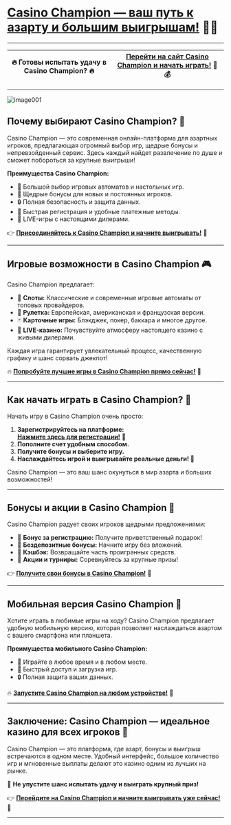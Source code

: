 # [Casino Champion — ваш путь к азарту и большим выигрышам!](https://champcasino.ink/pobeda/doa-hats?p80412p305331p112c) 🎰💎  

---

| **🔥 Готовы испытать удачу в Casino Champion? 🔥** | [**Перейти на сайт Casino Champion и начать играть!**](https://champcasino.ink/pobeda/doa-hats?p80412p305331p112c) 🎲💰 |
|:-------------------------------------------------:|:--------------------------------------------------------------------------:|

---
![image001](https://github.com/user-attachments/assets/8cdf8682-360d-4480-95fb-4c29fec9fe87)

## **Почему выбирают Casino Champion? 🎯**  
Casino Champion — это современная онлайн-платформа для азартных игроков, предлагающая огромный выбор игр, щедрые бонусы и непревзойденный сервис. Здесь каждый найдет развлечение по душе и сможет побороться за крупные выигрыши!  

**Преимущества Casino Champion:**  
- 🎰 Большой выбор игровых автоматов и настольных игр.  
- 🎁 Щедрые бонусы для новых и постоянных игроков.  
- 🔒 Полная безопасность и защита данных.  
- 🚀 Быстрая регистрация и удобные платежные методы.  
- 🎲 LIVE-игры с настоящими дилерами.  

👉 [**Присоединяйтесь к Casino Champion и начните выигрывать!**](https://champcasino.ink/pobeda/doa-hats?p80412p305331p112c) 🎰  

---

## **Игровые возможности в Casino Champion 🎮**  
Casino Champion предлагает:  
- 🎰 **Слоты:** Классические и современные игровые автоматы от топовых провайдеров.  
- 🎲 **Рулетка:** Европейская, американская и французская версии.  
- 🃏 **Карточные игры:** Блэкджек, покер, баккара и многое другое.  
- 🎥 **LIVE-казино:** Почувствуйте атмосферу настоящего казино с живыми дилерами.  

Каждая игра гарантирует увлекательный процесс, качественную графику и шанс сорвать джекпот!  

🔥 [**Попробуйте лучшие игры в Casino Champion прямо сейчас!**](https://champcasino.ink/pobeda/doa-hats?p80412p305331p112c) 🎲  

---

## **Как начать играть в Casino Champion? 🔑**  
Начать игру в Casino Champion очень просто:  

1. **Зарегистрируйтесь на платформе:**  
   [**Нажмите здесь для регистрации!**](https://champcasino.ink/pobeda/doa-hats?p80412p305331p112c) 🚀  
2. **Пополните счет удобным способом.**  
3. **Получите бонусы и выберите игру.**  
4. **Наслаждайтесь игрой и выигрывайте реальные деньги! 🎉**  

Casino Champion — это ваш шанс окунуться в мир азарта и больших возможностей!  

---

## **Бонусы и акции в Casino Champion 🎁**  
Casino Champion радует своих игроков щедрыми предложениями:  
- 💎 **Бонус за регистрацию:** Получите приветственный подарок!  
- 🎁 **Бездепозитные бонусы:** Начните игру без вложений.  
- 🎯 **Кэшбэк:** Возвращайте часть проигранных средств.  
- 🚀 **Акции и турниры:** Соревнуйтесь за крупные призы!  

👉 [**Получите свои бонусы в Casino Champion!**](https://champcasino.ink/pobeda/doa-hats?p80412p305331p112c) 🎁  

---

## **Мобильная версия Casino Champion 📱**  
Хотите играть в любимые игры на ходу? Casino Champion предлагает удобную мобильную версию, которая позволяет наслаждаться азартом с вашего смартфона или планшета.  

**Преимущества мобильного Casino Champion:**  
- 📲 Играйте в любое время и в любом месте.  
- 🚀 Быстрый доступ и загрузка игр.  
- 🔒 Полная защита ваших данных.  

🔥 [**Запустите Casino Champion на любом устройстве!**](https://champcasino.ink/pobeda/doa-hats?p80412p305331p112c) 🎰  

---

## **Заключение: Casino Champion — идеальное казино для всех игроков 🎉**  
Casino Champion — это платформа, где азарт, бонусы и выигрыш встречаются в одном месте. Удобный интерфейс, большое количество игр и мгновенные выплаты делают это казино одним из лучших на рынке.  

🎯 **Не упустите шанс испытать удачу и выиграть крупный приз!**  

👉 [**Перейдите на Casino Champion и начните выигрывать уже сейчас!**](https://champcasino.ink/pobeda/doa-hats?p80412p305331p112c) 🎲  

---

